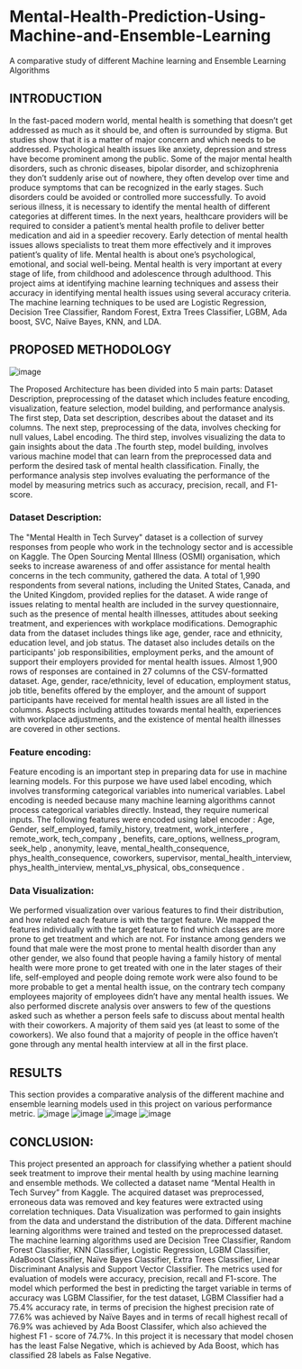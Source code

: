 # Mental-Health-Prediction-Using-Machine-and-Ensemble-Learning
A comparative study of different Machine learning and Ensemble Learning Algorithms

## INTRODUCTION
In the fast-paced modern world, mental health is something that doesn’t get addressed as much as it should be, and often is surrounded by stigma. But studies show that it is a matter of major concern and which needs to be addressed. Psychological health issues like anxiety, depression and stress have become prominent among the public. Some of the major mental health disorders, such as chronic diseases, bipolar disorder, and schizophrenia they don’t suddenly arise out of nowhere, they often develop over time and produce symptoms that can be recognized in the early stages. Such disorders could be avoided or controlled more successfully.
To avoid serious illness, it is necessary to identify the mental health of different categories at different times. In the next years, healthcare providers will be required to consider a patient’s mental health profile to deliver better medication and aid in a speedier recovery. Early detection of mental health issues allows specialists to treat them more effectively and it improves patient’s quality of life. Mental health is about one’s psychological, emotional, and social well-being. Mental health is very important at every stage of life, from childhood and adolescence through adulthood. This project aims at identifying machine learning techniques and assess their accuracy in identifying mental health issues using several accuracy criteria. The machine learning techniques to be used are Logistic Regression, Decision Tree Classifier, Random Forest, Extra Trees Classifier, LGBM, Ada boost, SVC, Naïve Bayes, KNN, and LDA.

## PROPOSED METHODOLOGY

![image](https://github.com/chirag1902/Mental-Health-Prediction-Using-Machine-and-Ensemble-Learning/assets/71887495/1b6b74ec-d35a-4370-aa7a-a3c5650d23f4)

The Proposed Architecture has been divided into 5 main parts: Dataset Description, preprocessing of the dataset which includes feature encoding, visualization, feature selection, model building, and performance analysis. The first step, Data set description, describes about the dataset and its columns. The next step, preprocessing of the data, involves checking for null values, Label encoding. The third step, involves visualizing the data to gain insights about the data .The fourth step, model building, involves various machine model that can learn from the preprocessed data and perform the desired task of mental health classification. Finally, the performance analysis step involves evaluating the performance of the model by measuring metrics such as accuracy, precision, recall, and F1-score.

### Dataset Description:
The "Mental Health in Tech Survey" dataset is a collection of survey responses from people who work in the technology sector and is accessible on Kaggle. The Open Sourcing Mental Illness (OSMI) organisation, which seeks to increase awareness of and offer assistance for mental health concerns in the tech community, gathered the data. A total of 1,990 respondents from several nations, including the United States, Canada, and the United Kingdom, provided replies for the dataset.
A wide range of issues relating to mental health are included in the survey questionnaire, such as the presence of mental health illnesses, attitudes about seeking treatment, and experiences with workplace modifications. Demographic data from the dataset includes things like age, gender, race and ethnicity, education level, and job status. The dataset also includes details on the participants' job responsibilities, employment perks, and the amount of support their employers provided for mental health issues.
Almost 1,900 rows of responses are contained in 27 columns of the CSV-formatted dataset. Age, gender, race/ethnicity, level of education, employment status, job title, benefits offered by the employer, and the amount of support participants have received for mental health issues are all listed in the columns. Aspects including attitudes towards mental health, experiences with workplace adjustments, and the existence of mental health illnesses are covered in other sections.

### Feature encoding:
Feature encoding is an important step in preparing data for use in machine learning models. For this purpose we have used label encoding, which involves transforming categorical variables into numerical variables. Label encoding is needed because many machine learning algorithms cannot process categorical variables directly. Instead, they require numerical inputs.
The following features were encoded using label encoder : Age, Gender, self_employed, family_history, treatment, work_interfere , remote_work, tech_company , benefits, care_options, wellness_program, seek_help , anonymity, leave, mental_health_consequence, phys_health_consequence, coworkers, supervisor, mental_health_interview, phys_health_interview, mental_vs_physical, obs_consequence
.
### Data Visualization:
We performed visualization over various features to find their distribution, and how related each feature is with the target feature. We mapped the features individually with the target feature to find which classes are more prone to get treatment and which are not. For instance among genders we found that male were the most prone to mental health disorder than any other gender, we also found that people having a family history of mental health were more prone to get treated with one in the later stages of their life, self-employed and people doing remote work were also found to be more probable to get a mental health issue, on the contrary tech company employees majority of employees didn’t have any mental health issues. We also performed discrete analysis over answers to few of the questions asked such as whether a person feels safe to discuss about mental health with their coworkers. A majority of them said yes (at least to some of the coworkers). We also found that a majority of people in the office haven’t gone through any mental health interview at all in the first place.

## RESULTS

This section provides a comparative analysis of the different machine and ensemble learning models used in this project on various performance metric.
![image](https://github.com/chirag1902/Mental-Health-Prediction-Using-Machine-and-Ensemble-Learning/assets/71887495/445c8dfd-365d-47ab-97cb-e020292666a6)
![image](https://github.com/chirag1902/Mental-Health-Prediction-Using-Machine-and-Ensemble-Learning/assets/71887495/d33c6234-c9af-4b42-bb79-2a77a7ebdc7a)
![image](https://github.com/chirag1902/Mental-Health-Prediction-Using-Machine-and-Ensemble-Learning/assets/71887495/22939897-9572-4bf1-981a-445d7a1f090e)
![image](https://github.com/chirag1902/Mental-Health-Prediction-Using-Machine-and-Ensemble-Learning/assets/71887495/2504b040-6cb5-40f7-b0c8-85f07c2b4863)

## CONCLUSION:
This project presented an approach for classifying whether a patient should seek treatment to improve their mental health by using machine learning and ensemble methods. We collected a dataset name “Mental Health in Tech Survey” from Kaggle. The acquired dataset was preprocessed, erroneous data was removed and key features were extracted using correlation techniques. Data Visualization was performed to gain insights from the data and understand the distribution of the data.
Different machine learning algorithms were trained and tested on the preprocessed dataset. The machine learning algorithms used are Decision Tree Classifier, Random Forest Classifier, KNN Classifier, Logistic Regression, LGBM Classifier, AdaBoost Classifier, Naïve Bayes Classifier, Extra Trees Classifier, Linear Discriminant Analysis and Support Vector Classifier. The metrics used for evaluation of models were accuracy, precision, recall and F1-score. The model which performed the best in predicting the target variable in terms of accuracy was LGBM Classifier, for the test dataset, LGBM Classifier had a 75.4% accuracy rate, in terms of precision the highest precision rate of 77.6% was achieved by Naïve Bayes and in terms of recall highest recall of 76.9% was achieved by Ada Boost Classifer, which also achieved the highest F1 - score of 74.7%. In this project it is necessary that model chosen has the least False Negative, which is achieved by Ada Boost, which has classified 28 labels as False Negative.




